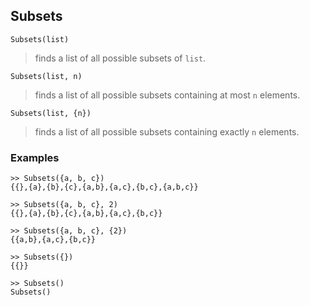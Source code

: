## Subsets

```
Subsets(list)
```
> finds a list of all possible subsets of `list`.
        
```
Subsets(list, n)
```
> finds a list of all possible subsets containing at most `n` elements.
        
```
Subsets(list, {n})
```
> finds a list of all possible subsets containing exactly `n` elements.
	 
### Examples

```
>> Subsets({a, b, c})   
{{},{a},{b},{c},{a,b},{a,c},{b,c},{a,b,c}}  
    
>> Subsets({a, b, c}, 2)    
{{},{a},{b},{c},{a,b},{a,c},{b,c}} 
    
>> Subsets({a, b, c}, {2})  
{{a,b},{a,c},{b,c}}     
     
>> Subsets({})   
{{}} 
    
>> Subsets()   
Subsets()   
```
